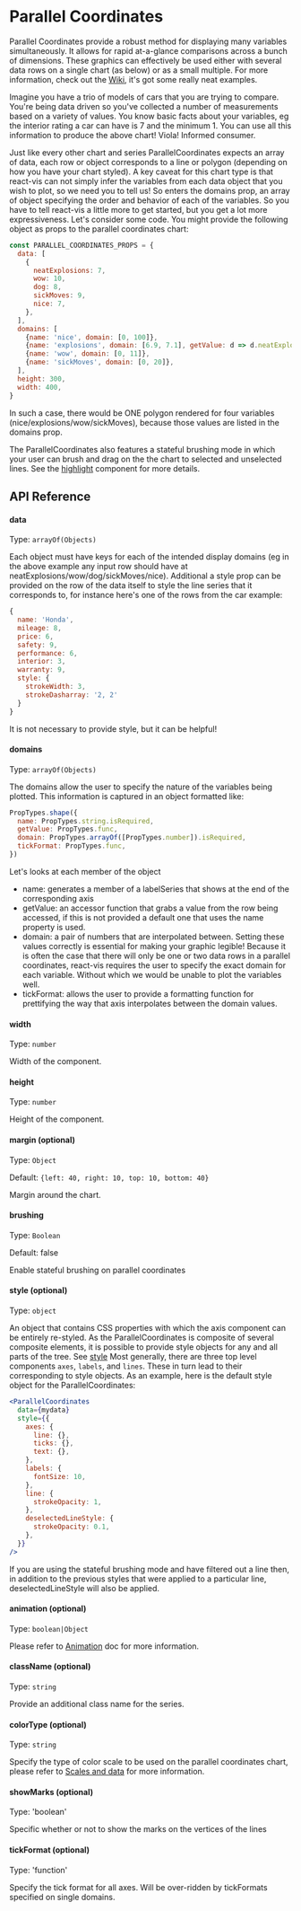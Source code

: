 # Parallel Coordinates

Parallel Coordinates provide a robust method for displaying many variables
simultaneously. It allows for rapid at-a-glance comparisons across a bunch of
dimensions. These graphics can effectively be used either with several data rows
on a single chart (as below) or as a small multiple. For more information, check
out the [Wiki](https://en.wikipedia.org/wiki/Parallel_coordinates), it's got
some really neat examples.

<!-- INJECT:"BasicParallelCoordinatesWithLink" -->

Imagine you have a trio of models of cars that you are trying to compare. You're
being data driven so you've collected a number of measurements based on a
variety of values. You know basic facts about your variables, eg the interior
rating a car can have is 7 and the minimum 1. You can use all this information
to produce the above chart! Viola! Informed consumer.

<!-- INJECT:"AnimatedParallelCoordinatesWithLink" -->

Just like every other chart and series ParallelCoordinates expects an array of
data, each row or object corresponds to a line or polygon (depending on how you
have your chart styled). A key caveat for this chart type is that react-vis can
not simply infer the variables from each data object that you wish to plot, so
we need you to tell us! So enters the domains prop, an array of object
specifying the order and behavior of each of the variables. So you have to tell
react-vis a little more to get started, but you get a lot more expressiveness.
Let's consider some code. You might provide the following object as props to the
parallel coordinates chart:

```javascript
const PARALLEL_COORDINATES_PROPS = {
  data: [
    {
      neatExplosions: 7,
      wow: 10,
      dog: 8,
      sickMoves: 9,
      nice: 7,
    },
  ],
  domains: [
    {name: 'nice', domain: [0, 100]},
    {name: 'explosions', domain: [6.9, 7.1], getValue: d => d.neatExplosions},
    {name: 'wow', domain: [0, 11]},
    {name: 'sickMoves', domain: [0, 20]},
  ],
  height: 300,
  width: 400,
}
```

In such a case, there would be ONE polygon rendered for four variables
(nice/explosions/wow/sickMoves), because those values are listed in the domains
prop.

The ParallelCoordinates also features a stateful brushing mode in which your
user can brush and drag on the the chart to selected and unselected lines. See
the [highlight](highlight.md) component for more details.

<!-- INJECT:"BrushedParallelCoordinatesWithLink" -->

## API Reference

#### data

Type: `arrayOf(Objects)`

Each object must have keys for each of the intended display domains (eg in the
above example any input row should have at
neatExplosions/wow/dog/sickMoves/nice). Additional a style prop can be provided
on the row of the data itself to style the line series that it corresponds to,
for instance here's one of the rows from the car example:

```javascript
{
  name: 'Honda',
  mileage: 8,
  price: 6,
  safety: 9,
  performance: 6,
  interior: 3,
  warranty: 9,
  style: {
    strokeWidth: 3,
    strokeDasharray: '2, 2'
  }
}
```

It is not necessary to provide style, but it can be helpful!

#### domains

Type: `arrayOf(Objects)`

The domains allow the user to specify the nature of the variables being plotted.
This information is captured in an object formatted like:

```javascript
PropTypes.shape({
  name: PropTypes.string.isRequired,
  getValue: PropTypes.func,
  domain: PropTypes.arrayOf([PropTypes.number]).isRequired,
  tickFormat: PropTypes.func,
})
```

Let's looks at each member of the object

- name: generates a member of a labelSeries that shows at the end of the
  corresponding axis
- getValue: an accessor function that grabs a value from the row being accessed,
  if this is not provided a default one that uses the name property is used.
- domain: a pair of numbers that are interpolated between. Setting these values
  correctly is essential for making your graphic legible! Because it is often
  the case that there will only be one or two data rows in a parallel
  coordinates, react-vis requires the user to specify the exact domain for each
  variable. Without which we would be unable to plot the variables well.
- tickFormat: allows the user to provide a formatting function for prettifying
  the way that axis interpolates between the domain values.

#### width

Type: `number`

Width of the component.

#### height

Type: `number`

Height of the component.

#### margin (optional)

Type: `Object`

Default: `{left: 40, right: 10, top: 10, bottom: 40}`

Margin around the chart.

#### brushing

Type: `Boolean`

Default: false

Enable stateful brushing on parallel coordinates

#### style (optional)

Type: `object`

An object that contains CSS properties with which the axis component can be
entirely re-styled. As the ParallelCoordinates is composite of several composite
elements, it is possible to provide style objects for any and all parts of the
tree. See [style](style.md) Most generally, there are three top level components
`axes`, `labels`, and `lines`. These in turn lead to their corresponding to
style objects. As an example, here is the default style object for the
ParallelCoordinates:

```jsx
<ParallelCoordinates
  data={mydata}
  style={{
    axes: {
      line: {},
      ticks: {},
      text: {},
    },
    labels: {
      fontSize: 10,
    },
    line: {
      strokeOpacity: 1,
    },
    deselectedLineStyle: {
      strokeOpacity: 0.1,
    },
  }}
/>
```

If you are using the stateful brushing mode and have filtered out a line then,
in addition to the previous styles that were applied to a particular line,
deselectedLineStyle will also be applied.

#### animation (optional)

Type: `boolean|Object`

Please refer to [Animation](animation.md) doc for more information.

#### className (optional)

Type: `string`

Provide an additional class name for the series.

#### colorType (optional)

Type: `string`

Specify the type of color scale to be used on the parallel coordinates chart,
please refer to [Scales and data](scales-and-data.md) for more information.

#### showMarks (optional)

Type: 'boolean'

Specific whether or not to show the marks on the vertices of the lines

#### tickFormat (optional)

Type: 'function'

Specify the tick format for all axes. Will be over-ridden by tickFormats
specified on single domains.
